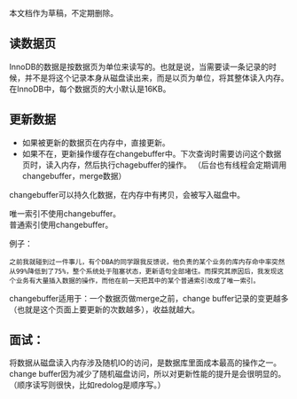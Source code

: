 本文档作为草稿，不定期删除。
## 读数据页
InnoDB的数据是按数据页为单位来读写的。也就是说，当需要读一条记录的时候，并不是将这个记录本身从磁盘读出来，而是以页为单位，将其整体读入内存。在InnoDB中，每个数据页的大小默认是16KB。

## 更新数据
*   如果被更新的数据页在内存中，直接更新。
*   如果不在，更新操作缓存在changebuffer中。下次查询时需要访问这个数据页时，读入内存，然后执行chagebuffer的操作。
    （后台也有线程会定期调用changebuffer，merge数据）

changebuffer可以持久化数据，在内存中有拷贝，会被写入磁盘中。

唯一索引不使用changebuffer。   
普通索引使用changebuffer。   

 


例子：
```
之前我就碰到过一件事儿，有个DBA的同学跟我反馈说，他负责的某个业务的库内存命中率突然从99%降低到了75%，整个系统处于阻塞状态，更新语句全部堵住。而探究其原因后，我发现这个业务有大量插入数据的操作，而他在前一天把其中的某个普通索引改成了唯一索引。
```

changebuffer适用于：一个数据页做merge之前，change buffer记录的变更越多（也就是这个页面上要更新的次数越多），收益就越大。



## 面试：
将数据从磁盘读入内存涉及随机IO的访问，是数据库里面成本最高的操作之一。change buffer因为减少了随机磁盘访问，所以对更新性能的提升是会很明显的。（顺序读写则很快，比如redolog是顺序写。）

